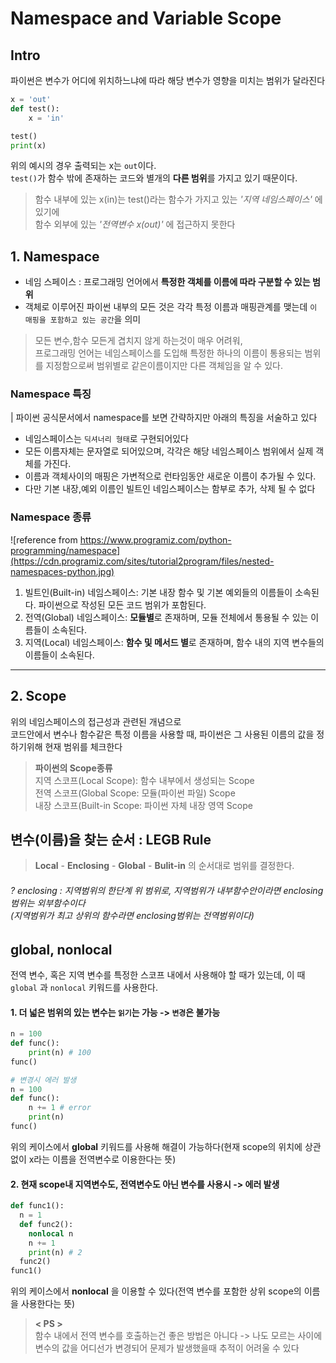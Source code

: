 # Namespace and Variable Scope

## Intro
파이썬은 변수가 어디에 위치하느냐에 따라 해당 변수가 영향을 미치는 범위가 달라진다
```python
x = 'out'
def test():
	x = 'in'

test()
print(x)
```
위의 예시의 경우 출력되는 x는 `out`이다. <br>
`test()`가 함수 밖에 존재하는 코드와 별개의 **다른 범위**를 가지고 있기 때문이다.<br>
> 함수 내부에 있는 x(in)는 test()라는 함수가 가지고 있는 _'지역 네임스페이스'_ 에 있기에<br>
> 함수 외부에 있는 _'전역변수 x(out)'_ 에 접근하지 못한다

## 1. Namespace
* 네임 스페이스 : 프로그래밍 언어에서 **특정한 객체를 이름에 따라 구분할 수 있는 범위**
* 객체로 이루어진 파이썬 내부의 모든 것은 각각 특정 이름과 매핑관계를 맺는데 `이 매핑을 포함하고 있는 공간`을 의미

> 모든 변수,함수 모든게 겹치지 않게 하는것이 매우 어려워,<br>
> 프로그래밍 언어는 네임스페이스를 도입해 특정한 하나의 이름이 통용되는 범위를 지정함으로써 범위별로 같은이름이지만 다른 객체임을 알 수 있다.

### Namespace 특징
| 파이썬 공식문서에서 namespace를 보면 간략하지만 아래의 특징을 서술하고 있다
* 네임스페이스는 `딕셔너리 형태`로 구현되어있다
* 모든 이름자체는 문자열로 되어있으며, 각각은 해당 네임스페이스 범위에서 실제 객체를 가진다.
* 이름과 객체사이의 매핑은 가변적으로 런타임동안 새로운 이름이 추가될 수 있다.
* 다만 기본 내장,예외 이름인 빌트인 네임스페이스는 함부로 추가, 삭제 될 수 없다

### Namespace 종류
![reference from https://www.programiz.com/python-programming/namespace](https://cdn.programiz.com/sites/tutorial2program/files/nested-namespaces-python.jpg)
1. 빌트인(Built-in) 네임스페이스: 기본 내장 함수 및 기본 예외들의 이름들이 소속된다. 파이썬으로 작성된 모든 코드 범위가 포함된다.
2. 전역(Global) 네임스페이스: **모듈별**로 존재하며, 모듈 전체에서 통용될 수 있는 이름들이 소속된다. 
3. 지역(Local) 네임스페이스: **함수 및 메서드 별**로 존재하며, 함수 내의 지역 변수들의 이름들이 소속된다.
___

## 2. Scope
위의 네임스페이스의 접근성과 관련된 개념으로<br>
코드안에서 변수나 함수같은 특정 이름을 사용할 때, 파이썬은 그 사용된 이름의 값을 정하기위해 현재 범위를 체크한다

> **파이썬의 Scope종류** <br>
> 지역 스코프(Local Scope): 함수 내부에서 생성되는 Scope<br>
> 전역 스코프(Global Scope: 모듈(파이썬 파일) Scope<br>
> 내장 스코프(Built-in Scope: 파이썬 자체 내장 영역 Scope<br>

## 변수(이름)을 찾는 순서 : LEGB Rule
> **Local** - **Enclosing** - **Global** - **Bulit-in** 의 순서대로 범위를 결정한다.

###### ? enclosing : 지역범위의 한단계 위 범위로, 지역범위가 내부함수안이라면 enclosing범위는 외부함수이다 <br> (지역범위가 최고 상위의 함수라면 enclosing범위는 전역범위이다)

## global, nonlocal
전역 변수, 혹은 지역 변수를 특정한 스코프 내에서 사용해야 할 때가 있는데, 이 때 `global` 과 `nonlocal` 키워드를 사용한다.
#### 1. 더 넓은 범위의 있는 변수는 `읽기`는 가능 -> `변경`은 불가능
```python
n = 100 
def func(): 
	print(n) # 100
func()

# 변경시 에러 발생
n = 100 
def func(): 
	n += 1 # error 
	print(n) 
func()

```
위의 케이스에서 **global** 키워드를 사용해 해결이 가능하다(현재 scope의 위치에 상관 없이 x라는 이름을 전역변수로 이용한다는 뜻)


#### 2. 현재 scope내 지역변수도, 전역변수도 아닌 변수를 사용시 -> 에러 발생
```python
def func1(): 
  n = 1 
  def func2(): 
    nonlocal n 
    n += 1
    print(n) # 2 
  func2() 
func1()
```
위의 케이스에서 **nonlocal** 을 이용할 수 있다(전역 변수를 포함한 상위 scope의 이름을 사용한다는 뜻)

> **< PS >** <br>
> 함수 내에서 전역 변수를 호출하는건 좋은 방법은 아니다 -> 나도 모르는 사이에 변수의 값을 어디선가 변경되어 문제가 발생했을때 추적이 어려울 수 있다 <br>
